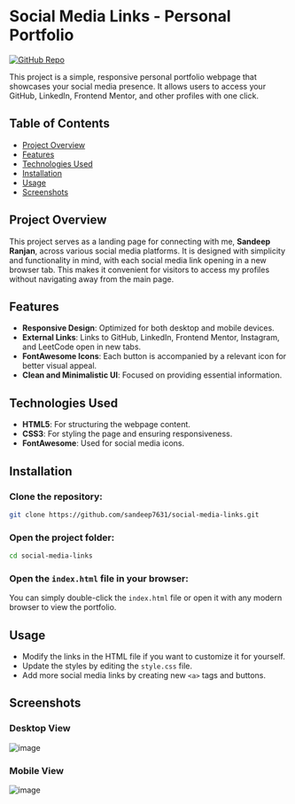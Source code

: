 # Social Media Links - Personal Portfolio

[![GitHub Repo](https://img.shields.io/badge/GitHub-Repository-blue)](https://github.com/sandeep7631/social-media-links)

This project is a simple, responsive personal portfolio webpage that showcases your social media presence. It allows users to access your GitHub, LinkedIn, Frontend Mentor, and other profiles with one click.

## Table of Contents

- [Project Overview](#project-overview)
- [Features](#features)
- [Technologies Used](#technologies-used)
- [Installation](#installation)
- [Usage](#usage)
- [Screenshots](#screenshots)

## Project Overview

This project serves as a landing page for connecting with me, **Sandeep Ranjan**, across various social media platforms. It is designed with simplicity and functionality in mind, with each social media link opening in a new browser tab. This makes it convenient for visitors to access my profiles without navigating away from the main page.

## Features

- **Responsive Design**: Optimized for both desktop and mobile devices.
- **External Links**: Links to GitHub, LinkedIn, Frontend Mentor, Instagram, and LeetCode open in new tabs.
- **FontAwesome Icons**: Each button is accompanied by a relevant icon for better visual appeal.
- **Clean and Minimalistic UI**: Focused on providing essential information.

## Technologies Used

- **HTML5**: For structuring the webpage content.
- **CSS3**: For styling the page and ensuring responsiveness.
- **FontAwesome**: Used for social media icons.

## Installation

### Clone the repository:

```bash
git clone https://github.com/sandeep7631/social-media-links.git
```

### Open the project folder:

```bash
cd social-media-links
```

### Open the `index.html` file in your browser:

You can simply double-click the `index.html` file or open it with any modern browser to view the portfolio.

## Usage

- Modify the links in the HTML file if you want to customize it for yourself.
- Update the styles by editing the `style.css` file.
- Add more social media links by creating new `<a>` tags and buttons.

## Screenshots

### Desktop View

![image](https://github.com/user-attachments/assets/4c5f4cfb-4def-4f51-9a27-c2cfe63eb991)


### Mobile View

![image](https://github.com/user-attachments/assets/d0a2573b-f455-4ee5-91d8-cef08f2daeb5)
